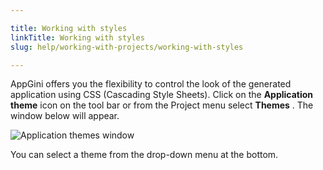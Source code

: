 ```yaml
---

title: Working with styles
linkTitle: Working with styles
slug: help/working-with-projects/working-with-styles

---
```


AppGini offers you the flexibility to control the look of the generated
application using CSS (Cascading Style Sheets). Click on the
**Application theme** icon on the tool bar or from the Project menu
select **Themes** . The window below will appear.


![Application themes window](https://bigprof.com/appgini/sites/default/files/working-with-styles.webp "Application themes window")

You can select a theme from the drop-down menu at the bottom.

